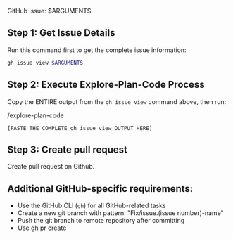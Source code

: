 GitHub issue: $ARGUMENTS.

## Step 1: Get Issue Details
Run this command first to get the complete issue information:
```bash
gh issue view $ARGUMENTS
```

## Step 2: Execute Explore-Plan-Code Process
Copy the ENTIRE output from the `gh issue view` command above, then run:

/explore-plan-code

```
[PASTE THE COMPLETE gh issue view OUTPUT HERE]
```

## Step 3: Create pull request
Create pull request on Github.

## Additional GitHub-specific requirements:
- Use the GitHub CLI (`gh`) for all GitHub-related tasks
- Create a new git branch with pattern: "Fix/issue.(issue number)-name" 
- Push the git branch to remote repository after committing
- Use gh pr create
